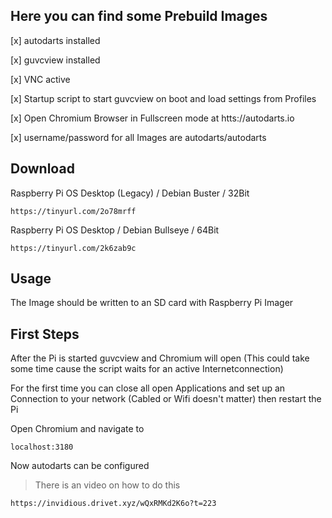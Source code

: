 ## Here you can find some Prebuild Images

[x] autodarts installed

[x] guvcview installed

[x] VNC active

[x] Startup script to start guvcview on boot and load settings from Profiles

[x] Open Chromium Browser in Fullscreen mode at htts://autodarts.io

[x] username/password for all Images are autodarts/autodarts


## Download

Raspberry Pi OS Desktop (Legacy) / Debian Buster / 32Bit
```
https://tinyurl.com/2o78mrff
```

Raspberry Pi OS Desktop / Debian Bullseye / 64Bit
```
https://tinyurl.com/2k6zab9c
```


## Usage

The Image should be written to an SD card with Raspberry Pi Imager

## First Steps

After the Pi is started guvcview and Chromium will open (This could take some time cause the script waits for an active Internetconnection)

For the first time you can close all open Applications and set up an Connection to your network (Cabled or Wifi doesn't matter) then restart the Pi


Open Chromium and navigate to
```
localhost:3180
```

Now autodarts can be configured

> There is an video on how to do this
```
https://invidious.drivet.xyz/wQxRMKd2K6o?t=223
```
